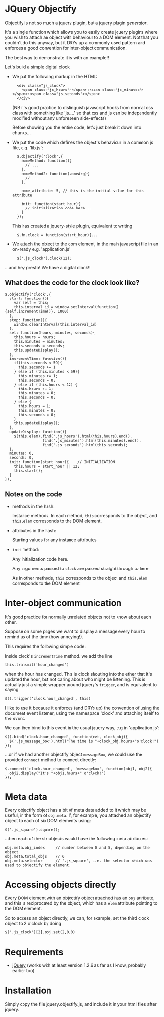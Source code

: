 JQuery Objectify
================

Objectify is not so much a jquery plugin, but a jquery plugin *generator*.

It's a single function which allows you to easily create jquery plugins where you wish to attach an object with behaviour to a DOM element.
Not that you couldn't do this anyway, but it DRYs up a commonly used pattern and enforces a good convention for inter-object communication.

The best way to demonstrate it is with an example!!

Let's build a simple digital clock.

- We put the following markup in the HTML:

        <div class="js_clock">
          <span class="js_hours"></span>:<span class="js_minutes"></span>:<span class="js_seconds"></span>
        </div>
    
    (NB it's good practice to distinguish javascript hooks from normal css class with something like 'js_...' so that css and js can be independently modified without any unforeseen side-effects)

    Before showing you the entire code, let's just break it down into chunks...

- We put the code which defines the object's behaviour in a common js file, e.g. 'lib.js':

        $.objectify('clock',{
          someMethod: function(){
            // ...
          },
          someMethod2: function(someArg){
            // ...
          },
          
          some_attribute: 5, // this is the initial value for this attribute
          
          init: function(start_hour){
            // initialization code here...
          }
        });

    This has created a jquery-style plugin, equivalent to writing
        
        $.fn.clock = function(start_hour){...

- We attach the object to the dom element, in the main javascript file in an on-ready e.g. 'application.js'

        $('.js_clock').clock(12);

...and hey presto! We have a digital clock!!

What does the code for the clock look like?
-------------

    $.objectify('clock',{
      start: function(){
        var self = this;
        this.interval_id = window.setInterval(function(){self.incrementTime()}, 1000)
      },
      stop: function(){
        window.clearInterval(this.interval_id)
      },
      set: function(hours, minutes, seconds){
        this.hours = hours;
        this.minutes = minutes;
        this.seconds = seconds;
        this.updateDisplay();
      },
      incrementTime: function(){
        if(this.seconds < 59){
          this.seconds += 1
        } else if (this.minutes < 59){
          this.minutes += 1;
          this.seconds = 0;
        } else if (this.hours < 12) {
          this.hours += 1;
          this.minutes = 0;
          this.seconds = 0;
        } else {
          this.hours = 1;
          this.minutes = 0;
          this.seconds = 0;
        }
        this.updateDisplay();
      },
      updateDisplay: function(){
        $(this.elem).find('.js_hours').html(this.hours).end().
                     find('.js_minutes').html(this.minutes).end().
                     find('.js_seconds').html(this.seconds);
      },
      minutes: 0,
      seconds: 0,
      init: function(start_hour){    // INITIALIZATION
        this.hours = start_hour || 12;
        this.start();
      }
    });


Notes on the code
-----------------
- methods in the hash:

    Instance methods.
    In each method, `this` corresponds to the object, and `this.elem` corresponds to the DOM element.

- attributes in the hash:

    Starting values for any instance attributes

- `init` method:

    Any initialization code here.
    
    Any arguments passed to `clock` are passed straight through to here
    
    As in other methods, `this` corresponds to the object and `this.elem` corresponds to the DOM element


Inter-object communication
========================

It's good practice for normally unrelated objects not to know about each other.

Suppose on some pages we want to display a message every hour to remind us of the time (how annoying!).

This requires the following simple code:

Inside clock's `incrementTime` method, we add the line
        
    this.transmit('hour_changed')
    
when the hour has changed.
This is clock shouting into the ether that it's updated the hour, but not caring about who might be listening.
This is actually just a simple wrapper around jquery's `trigger`, and is equivalent to saying

    $().trigger('clock.hour_changed', this)
    
I like to use it because it enforces (and DRYs up) the convention of using the document event listener,
using the namespace 'clock' and attaching itself to the event.

We can then bind to this event in the usual jquery way, e.g in 'application.js':

    $().bind('clock.hour_changed', function(evt, clock_obj){
      $('.js_message_box').html("The time is "+clock_obj.hours+"o'clock!") 
    });

...or if we had another objectify object `messageBox`, we could use the provided `connect` method to connect directly:

    $.connect('clock.hour_changed', 'messageBox', function(obj1, obj2){
      obj2.display("It's "+obj1.hours+" o'clock!")
    });

Meta data
=========
Every objectify object has a bit of meta data added to it which may be useful, in the form of `obj.meta`.
If, for example, you attached an objectify object to each of six DOM elements using:

    $('.js_square').square();
    
..then each of the six objects would have the following meta attributes:

    obj.meta.obj_index     // number between 0 and 5, depending on the object
    obj.meta.total_objs    // 6
    obj.meta.selector      // '.js_square', i.e. the selector which was used to objectify the element.

Accessing objects directly
==========================

Every DOM element with an objectify object attached has an `obj` attribute, and this is reciprocated by the object, which
has a `elem` attribute pointing to the DOM element.

So to access an object directly, we can, for example, set the third clock object to 2 o'clock by doing

    $('.js_clock')[2].obj.set(2,0,0)
    
Requirements
===========
- [jQuery](http://jquery.com/) (works with at least version 1.2.6 as far as I know, probably earlier too)

Installation
============
Simply copy the file jquery.objectify.js, and include it in your html files after jquery.